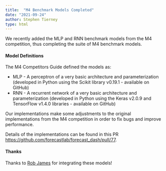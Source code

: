 ```yaml
---
title:  "M4 Benchmark Models Completed"
date: "2021-09-24"
author: Stephen Tierney
type: html
---
```



We recently added the MLP and RNN benchmark models from the M4 competition, thus completing the suite of M4 benchmark models.
</p>

<h4>Model Definitions</h4>

<p>
The M4 Competitors Guide defined the models as:
<ul>
<li>MLP - A perceptron of a very basic architecture and parameterization (developed in Python using the Scikit library v0.19.1 - available on GitHub)</li>
<li>RNN - A  recurrent  network  of  a  very  basic  architecture  and  parameterization  (developed  in Python using the Keras v2.0.9 and TensorFlow v1.4.0 libraries - available on GitHub)</li>
</ul>
</p>

<p>
Our implementations make some adjustments to the original implementations from the M4 competition in order to fix bugs and improve performance.
</p>

<p>
Details of the implementations can be found in this PR <a href="https://github.com/forecastlab/forecast_dash/pull/77">https://github.com/forecastlab/forecast_dash/pull/77</a>.
</p>

<h4>Thanks</h4>

<p>
Thanks to <a href="https://github.com/rjames6023">Rob James</a> for integrating these models!
</p>
